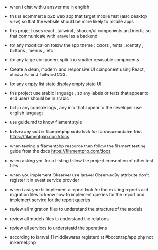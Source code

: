- when i chat with u answer me in english

- this is ecommerce b2b web app that target mobile first (also desktop view) so that the website should be more likely to mobile apps
- this project uses react , tailwind , shadcn/ui components and inertia so that communicate with laravel as a backend
- for any modification follow the app theme : colors , fonts , identity , buttons , menus ,..etc
- for any large component split it to smaller resusable components
- Create a clean, modern, and responsive UI component using React , shadcn/ui and Tailwind CSS.
- for any empty list state display empty state UI

- this project use arabic language , so any labels or texts that appear to end users should be in arabic
- but in any console logs , any info that appear to the developer use english language
- use guide.md to know filament style
- before any edit in filamentphp code look for its documentaion frist https://filamentphp.com/docs
- when testing a filamentphp resource then follow the filament testing guide from the docs https://filamentphp.com/docs
- when asking you for a testing follow the project convention of other test files
- when you implement Observer use laravel ObservedBy attribute don't register it in event service provider
- when i ask you to implement a report look for the existing reports and migration files to know how to implement queries for the report and implement service for the report queries
- review all migration files to understand the structure of the models
- review all models files to understand the relations
- review all services to understantd the operations
- according to laravel 11 middlewares registerd at #bootstrap/app.php not in kernel.php
